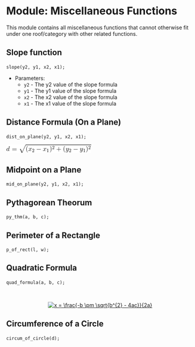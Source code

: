 # Module: Miscellaneous Functions
This module contains all miscellaneous functions that cannot otherwise fit under one roof/category with other related functions.

## Slope function
```
slope(y2, y1, x2, x1);
```
- Parameters:
    - `y2` - The y2 value of the slope formula
    - `y1` - The y1 value of the slope formula
    - `x2` - The x2 value of the slope formula
    - `x1` - The x1 value of the slope formula
    
## Distance Formula (On a Plane)
```
dist_on_plane(y2, y1, x2, x1);
```
![](https://raw.githubusercontent.com/ChristoffenOSWorks/libalgebra-rs/misc-module-docs/docs/distance_plane.gif.gif)

## Midpoint on a Plane
```
mid_on_plane(y2, y1, x2, x1);
```

## Pythagorean Theorum
```
py_thm(a, b, c);
```

## Perimeter of a Rectangle
```
p_of_rect(l, w);
```

## Quadratic Formula
```
quad_formula(a, b, c);
```

<html><body>
<center>&nbsp;&nbsp;&nbsp;&nbsp;&nbsp;&nbsp;&nbsp;&nbsp;&nbsp;&nbsp;&nbsp;&nbsp;&nbsp;&nbsp;&nbsp;&nbsp;&nbsp;&nbsp;&nbsp;&nbsp;&nbsp;&nbsp;&nbsp;&nbsp;&nbsp;&nbsp;&nbsp;&nbsp;&nbsp;&nbsp;&nbsp;&nbsp;&nbsp;&nbsp;&nbsp;&nbsp;&nbsp;&nbsp;&nbsp;&nbsp;&nbsp;&nbsp;&nbsp;&nbsp;&nbsp;&nbsp;&nbsp;&nbsp;&nbsp;&nbsp;&nbsp;&nbsp;&nbsp;&nbsp;

<a href="https://www.codecogs.com/eqnedit.php?latex=x&space;=&space;\frac{-b&space;\pm&space;\sqrt{b^{2}&space;-&space;4ac}}{2a}" target="_blank"><img src="https://latex.codecogs.com/gif.latex?x&space;=&space;\frac{-b&space;\pm&space;\sqrt{b^{2}&space;-&space;4ac}}{2a}" title="x = \frac{-b \pm \sqrt{b^{2} - 4ac}}{2a}" /></a>
</center>
</body></html>

## Circumference of a Circle
```
circum_of_circle(d);
```

